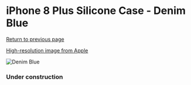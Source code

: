 # iPhone 8 Plus Silicone Case - Denim Blue

[Return to previous page](/iphone_7)

[High-resolution image from Apple](https://store.storeimages.cdn-apple.com/8756/as-images.apple.com/is/MRFX2?wid=4500&hei=4500&fmt=png)

<div style="width: 384px"><img src="/everyphone/MRFX2.png" alt="Denim Blue"></div>

### Under construction
